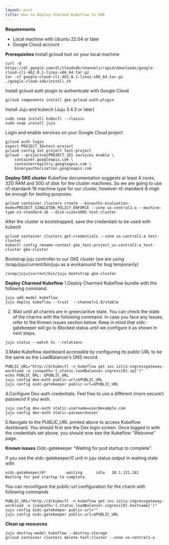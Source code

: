 ```yaml
---
layout: post
title: How to Deploy Charmed Kubeflow to GKE
---
```


**Requirements**
- Local machine with Ubuntu 22.04 or later
- Google Cloud account

**Prerequisites**
Install gcloud tool on your local machine
```
curl -O https://dl.google.com/dl/cloudsdk/channels/rapid/downloads/google-cloud-cli-462.0.1-linux-x86_64.tar.gz
tar -xf google-cloud-cli-462.0.1-linux-x86_64.tar.gz
./google-cloud-sdk/install.sh
```

Install gcloud auth plugin to authentcate with Google Cloud

```
gcloud components install gke-gcloud-auth-plugin
```

Install Juju and kubectl (Juju 3.4.3 or later)
```
sudo snap install kubectl --classic
sudo snap install juju
```

Login and enable services on your Google Cloud project
```
gcloud auth login
export PROJECT_ID=test-project
gcloud config set project test-project
gcloud --project=${PROJECT_ID} services enable \
    container.googleapis.com \
    containerregistry.googleapis.com \
    binaryauthorization.googleapis.com
```

**Deploy GKE cluster**
Kubeflow documentation suggests at least 4 cores, 32G RAM and 50G of disk for the cluster machines.
So we are going to use n1-standard-16 machine type for our cluster, however n1-standard-8 migh be enough for testing purposes.

```
gcloud container clusters create --binauthz-evaluation-mode=PROJECT_SINGLETON_POLICY_ENFORCE --zone us-central1-a --machine-type n1-standard-16 --disk-size=100G test-cluster
```

After the cluster is bootstrapped, save the credentials to be used with kubectl
```
gcloud container clusters get-credentials --zone us-central1-a test-cluster
kubectl config rename-context gke_test-project_us-central1-a_test-cluster gke-cluster
```

Bootstrap juju controller to our GKE cluster
(we are using /snap/juju/current/bin/juju as a workaround for bug temporarily)
```
/snap/juju/current/bin/juju bootstrap gke-cluster
```

**Deploy Charmed Kubeflow**
1.Deploy Charmed Kubeflow bundle with the following command.
```
juju add-model kubeflow
juju deploy kubeflow --trust  --channel=1.8/stable
```
2. Wait until all charms are in green/active state. You can check the state of the charms with the following command. In case you face any issues, refer to the Known issues section below. Keep in mind that oidc-gatekeeper will go to Blocked status until we configure it as shown in next steps.
```
juju status --watch 5s --relations
```
3.Make Kubeflow dashboard accessible by configuring its public URL to be the same as the LoadBalancer’s DNS record.
```
PUBLIC_URL="http://$(kubectl -n kubeflow get svc istio-ingressgateway-workload -o jsonpath='{.status.loadBalancer.ingress[0].ip}')"
echo PUBLIC_URL: $PUBLIC_URL
juju config dex-auth public-url=$PUBLIC_URL 
juju config oidc-gatekeeper public-url=$PUBLIC_URL
```
4.Configure Dex-auth credentials. Feel free to use a different (more secure!) password if you wish.
```
juju config dex-auth static-username=user@example.com 
juju config dex-auth static-password=user
```
5.Navigate to the PUBLIC_URL printed above to access Kubeflow dashboard. You should first see the Dex login screen. Once logged in with the credentials set above, you should now see the Kubeflow “Welcome” page.

**Known issues**
Oidc-gatekeeper “Waiting for pod startup to complete”.

If you see the oidc-gatekeeper/0 unit in juju status output in waiting state with
```
oidc-gatekeeper/0*         waiting      idle   10.1.121.241                 Waiting for pod startup to complete.
```
You can reconfigure the public-url configuration for the charm with following commands
```
PUBLIC_URL="http://$(kubectl -n kubeflow get svc istio-ingressgateway-workload -o jsonpath='{.status.loadBalancer.ingress[0].hostname}')"
juju config oidc-gatekeeper public-url=""
juju config oidc-gatekeeper public-url=$PUBLIC_URL
```

**Clean up resources**
```
juju destroy-model kubeflow --destroy-storage
gcloud container clusters delete test-cluster --zone us-central1-a
```
